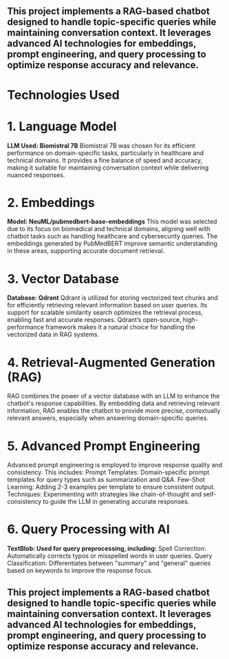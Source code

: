 ## This project implements a RAG-based chatbot designed to handle topic-specific queries while maintaining conversation context. It leverages advanced AI technologies for embeddings, prompt engineering, and query processing to optimize response accuracy and relevance.

# Technologies Used

# 1. Language Model
**LLM Used: Biomistral 7B**
Biomistral 7B was chosen for its efficient performance on domain-specific tasks, particularly in healthcare and technical domains. It provides a fine balance of speed and accuracy, making it suitable for maintaining conversation context while delivering nuanced responses.

# 2. Embeddings
**Model: NeuML/pubmedbert-base-embeddings**
This model was selected due to its focus on biomedical and technical domains, aligning well with chatbot tasks such as handling healthcare and cybersecurity queries. The embeddings generated by PubMedBERT improve semantic understanding in these areas, supporting accurate document retrieval.

# 3. Vector Database
**Database: Qdrant**
Qdrant is utilized for storing vectorized text chunks and for efficiently retrieving relevant information based on user queries. Its support for scalable similarity search optimizes the retrieval process, enabling fast and accurate responses. Qdrant’s open-source, high-performance framework makes it a natural choice for handling the vectorized data in RAG systems.

# 4. Retrieval-Augmented Generation (RAG)
RAG combines the power of a vector database with an LLM to enhance the chatbot's response capabilities. By embedding data and retrieving relevant information, RAG enables the chatbot to provide more precise, contextually relevant answers, especially when answering domain-specific queries.

# 5. Advanced Prompt Engineering
Advanced prompt engineering is employed to improve response quality and consistency. This includes:
Prompt Templates: Domain-specific prompt templates for query types such as summarization and Q&A.
Few-Shot Learning: Adding 2-3 examples per template to ensure consistent output.
Techniques: Experimenting with strategies like chain-of-thought and self-consistency to guide the LLM in generating accurate responses.

# 6. Query Processing with AI
**TextBlob: Used for query preprocessing, including:**
Spell Correction: Automatically corrects typos or misspelled words in user queries.
Query Classification: Differentiates between "summary" and "general" queries based on keywords to improve the response focus.

## This project implements a RAG-based chatbot designed to handle topic-specific queries while maintaining conversation context. It leverages advanced AI technologies for embeddings, prompt engineering, and query processing to optimize response accuracy and relevance.


